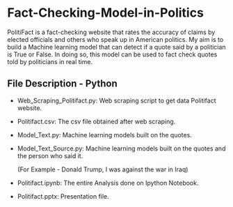 # Fact-Checking-Model-in-Politics

PolitiFact is a fact-checking website that rates the accuracy of claims by elected officials and others who speak up in American politics.
My aim is to build a Machine learning model that can detect if a quote said by a politician is True or False. In doing so, this model 
can be used to fact check quotes told by politicians in real time.

## File Description - Python

- Web_Scraping_Politifact.py: Web scraping script to get data Politifact website.
- Politifact.csv: The csv file obtained after web scraping.
- Model_Text.py: Machine learning models built on the quotes.
- Model_Text_Source.py: Machine learning models built on the quotes and the person who said it. 

  (For Example - Donald Trump, I was against the war in Iraq)
- Politifact.ipynb: The entire Analysis done on Ipython Notebook.
- Politifact.pptx: Presentation file.
